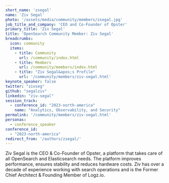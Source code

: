 ```yaml
---
short_name: 'zsegal'
name: 'Ziv Segal'
photo: '/assets/media/community/members/zsegal.jpg'
job_title_and_company: 'CEO and Co-Founder of Opster'
primary_title: 'Ziv Segal'
title: 'OpenSearch Community Member: Ziv Segal'
breadcrumbs:
  icon: community
  items:
    - title: Community
      url: /community/index.html
    - title: Members
      url: /community/members/index.html
    - title: "Ziv Segal&apos;s Profile"
      url: '/community/members/ziv-segal.html'
keynote_speaker: false
twitter: "zivseg"
github: "segalziv"
linkedin: "ziv-segal"
session_track: 
  - conference_id: "2023-north-america"
    name: "Analytics, Observability, and Security"
permalink: '/community/members/ziv-segal.html'
personas:
  - conference_speaker
conference_id:
  - "2023-north-america"
redirect_from: '/authors/zsegal/'
---
```


Ziv Segal is the CEO & Co-Founder of Opster, a platform that takes care of all OpenSearch and Elasticsearch needs. The platform improves performance, ensures stability and reduces hardware costs. Ziv has over a decade of experience working with search operations and is the Former Chief Architect & Founding Member of Logz.io.
